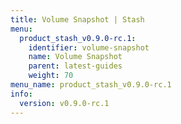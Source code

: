 ```yaml
---
title: Volume Snapshot | Stash
menu:
  product_stash_v0.9.0-rc.1:
    identifier: volume-snapshot
    name: Volume Snapshot
    parent: latest-guides
    weight: 70
menu_name: product_stash_v0.9.0-rc.1
info:
  version: v0.9.0-rc.1
---
```


